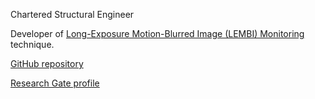 Chartered Structural Engineer

Developer of [Long-Exposure Motion-Blurred Image (LEMBI) Monitoring](//www.davidmccarthy.me.uk/lembi) technique.

[GitHub repository](https://github.com/dmjmccarthy)

[Research Gate profile](https://www.researchgate.net/profile/David_Mccarthy16)